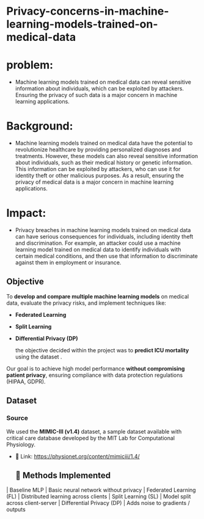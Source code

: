 # Privacy-concerns-in-machine-learning-models-trained-on-medical-data

# problem: 
- Machine learning models trained on medical data can reveal sensitive information about individuals, which can be exploited by attackers. Ensuring the privacy of such data is a major concern in machine learning applications.

# Background:
- Machine learning models trained on medical data have the potential to revolutionize healthcare by providing personalized diagnoses and treatments. However, these models can also reveal sensitive information about individuals, such as their medical history or genetic information. This information can be exploited by attackers, who can use it for identity theft or other malicious purposes. As a result, ensuring the privacy of medical data is a major concern in machine learning applications.

# Impact:
- Privacy breaches in machine learning models trained on medical data can have serious consequences for individuals, including identity theft and discrimination. For example, an attacker could use a machine learning model trained on medical data to identify individuals with certain medical conditions, and then use that information to discriminate against them in employment or insurance. 

## Objective

To **develop and compare multiple machine learning models** on medical data, evaluate the privacy risks, and implement techniques like:

- **Federated Learning**
- **Split Learning**
- **Differential Privacy (DP)**

  the objective decided within the project was to **predict ICU mortality** using the dataset . 

Our goal is to achieve high model performance **without compromising patient privacy**, ensuring compliance with data protection regulations (HIPAA, GDPR).

## Dataset

###  Source
We used the **MIMIC-III (v1.4)** dataset, a sample dataset available with critical care database developed by the MIT Lab for Computational Physiology.

- 📎 Link: https://physionet.org/content/mimiciii/1.4/

  ## 🔬 Methods Implemented


| Baseline MLP | Basic neural network without privacy 
| Federated Learning (FL) | Distributed learning across clients 
| Split Learning (SL) | Model split across client-server 
| Differential Privacy (DP) | Adds noise to gradients / outputs 

